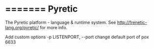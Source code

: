 =======
Pyretic
=======

The Pyretic platform - language & runtime system.
See http://frenetic-lang.org/pyretic/ for more info.

Add custom options
-p LISTENPORT, --port change default port of pox 6633
